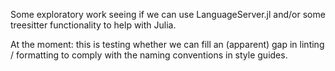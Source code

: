Some exploratory work seeing if we can use LanguageServer.jl and/or some treesitter functionality to help with Julia.

At the moment: this is testing whether we can fill an (apparent) gap in linting / formatting to comply with the naming conventions in style guides.
